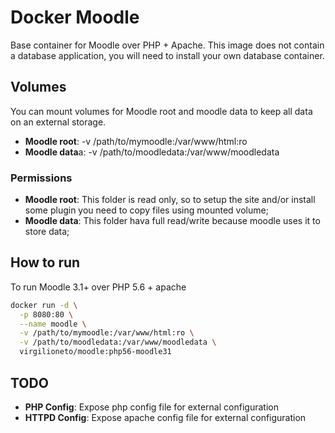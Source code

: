 # Docker Moodle

Base container for Moodle over PHP + Apache.
This image does not contain a database application, you will need to install your own database container.

## Volumes

You can mount volumes for Moodle root and moodle data to keep all data on an external storage.

* **Moodle root**: -v /path/to/mymoodle:/var/www/html:ro
* **Moodle data**a: -v /path/to/moodledata:/var/www/moodledata

### Permissions

* **Moodle root**: This folder is read only, so to setup the site and/or install some plugin you need to copy files using mounted volume;
* **Moodle data**: This folder hava full read/write because moodle uses it to store data;

## How to run

To run Moodle 3.1+ over PHP 5.6 + apache

```sh
docker run -d \
  -p 8080:80 \
  --name moodle \
  -v /path/to/mymoodle:/var/www/html:ro \
  -v /path/to/moodledata:/var/www/moodledata \
  virgilioneto/moodle:php56-moodle31
```

## TODO

* **PHP Config**: Expose php config file for external configuration
* **HTTPD Config**: Expose apache config file for external configuration
